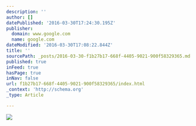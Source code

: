 ```yaml
---
description: ''
author: []
datePublished: '2016-03-30T17:24:30.195Z'
publisher:
  domain: www.google.com
  name: google.com
dateModified: '2016-03-30T17:08:22.844Z'
title: ''
sourcePath: _posts/2016-03-30-f1b27b17-668f-4405-9021-900f58329365.md
published: true
inFeed: true
hasPage: true
inNav: false
url: f1b27b17-668f-4405-9021-900f58329365/index.html
_context: 'http://schema.org'
_type: Article

---
```

![](http://www.iamthelawofattraction.com/wp-content/uploads/2015/01/love-and-the-law-of-attraction.jpg)